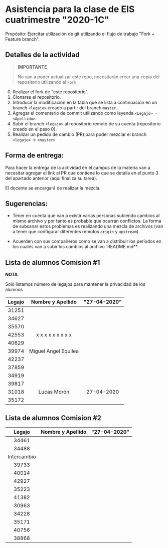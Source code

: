# Asistencia para la clase de EIS cuatrimestre "2020-1C"

Propósito: Ejercitar utilización de git utilizando el flujo de trabajo "Fork + Feature branch".

## Detalles de la actividad

> **IMPORTANTE**
> 
> No van a poder actualizar este repo, necesitarán crear una copia del repositorio utilizando el `Fork`.

0. Realizar el fork de "este repositorio".
1. Clonarse el repositorio.
2. Introducir la modificación en la tabla que se lista a continuación en un branch `<legajo>` creado a partir del branch `master`.
3. Agregar el comentario de commit utilizando como leyenda `<Legajo> - <Apellido>`.
4. Subir el branch `<legajo>` al repositorio remoto de su cuenta (repositorio creado en el paso 0).
5. Realizar un pedido de cambio (PR) para poder mezclar el branch `<legajo>` -> `<master>`

## Forma de entrega:

Para hacer la entrega de la actividad en el campus de la materia van a necesitar agregar el link al PR que contiene lo que se detalla en el punto 3 del apartado anterior (aquí finaliza su tarea).

El docente se encargará de realizar la mezcla.

## Sugerencias:

- Tener en cuenta que van a existir varias personas subiendo cambios al mismo archivo y por tanto es probable que ocurran conflictos. La forma de subsanar estos problemas es realizando una mezcla de archivos (van a tener que configurar diferentes remotos `origin` y `upstream`).

- Acuerden con sus compañeros como se van a distribuir los períodos en los cuales van a subir los cambios al archivo `README.md**.


## Lista de alumnos Comision #1

**NOTA**

Solo listamos número de legajos para mantener la privacidad de los alumnos


| Legajo | Nombre y Apellido                     | "27-04-2020" |
| :----: | :-----------------------------------: | :--------:   |
| 31251  |                                       |              |
| 34627  |                                       |              |
| 35570  |                                       |              |
| 42553  |	x	x	x	x	x	x	x	x	x	 |              |
| 40629  |                                       |              |
| 39974  |  Miguel Angel Equilea                                     |              |
| 42237  |                                       |              |
| 37859  |                                       |              |
| 34919  |                                       |              |
| 39817  |                                       |              |
| 31018  | Lucas Morón                           |  27-04-2020  |
| 35172  |                                       |              |

## Lista de alumnos Comision #2

| Legajo      | Nombre y Apellido                     | "27-04-2020" |
| :----:      | :-----------------------------------: | :--------:   |
| 34461       |                                       |              |
| 34488       |                                       |              |
| Intercambio |                                       |              |
| 39733       |                                       |              |
| 40014       |                                       |              |
| 42927       |                                       |              |
| 35223       |                                       |              |
| 41382       |                                       |              |
| 30963       |                                       |              |
| 34228       |                                       |              |
| 35171       |                                       |              |
| 40756       |                                       |              |
| 38868       |                                       |              |




















